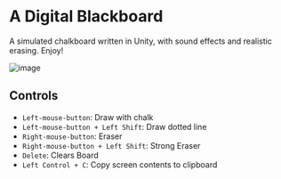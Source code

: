 # A Digital Blackboard
A simulated chalkboard written in Unity, with sound effects and realistic erasing. Enjoy!

![image](https://github.com/user-attachments/assets/a2f1df09-973f-4b09-9c91-f97adaf68d64)

## Controls
- `Left-mouse-button`: Draw with chalk
- `Left-mouse-button + Left Shift`: Draw dotted line
- `Right-mouse-button`: Eraser
- `Right-mouse-button + Left Shift`: Strong Eraser
- `Delete`: Clears Board
- `Left Control + C`: Copy screen contents to clipboard
